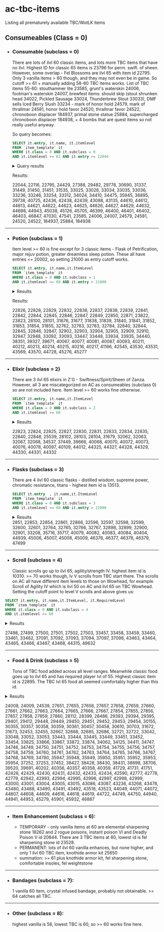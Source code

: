 # ac-tbc-items
Listing all prematurely available TBC/WotLK items



## Consumeables (Class = 0)
- ### Consumable (subclass = 0)
  There are lots of ilvl 60 classic items, and lots more TBC items that have no ilvl. Highest ID for classic 65 items is 23796 for perm. swift. of sheen. However, some overlap - Fel Blossoms are ilvl 65 with item id 22795. Only 3 vanilla items > 60 though, and they may not even be in game. So cutoff >= 61 + manually adding 58-60 TBC items works. 
  List of TBC items 55-60: stouthammer lite 23585, grunt's waterskin 24006, footman's waterskin 24007, brewfest items: should skip (stout shrunken head 34022, Pickled Sausage 33024, Thunderbrew Stout 33033), DMF sells Iced Berry Slush 33234 - mark of honor hold 24579, mark of thrallmar 24581, honor hold favor 24520, thrallmar favor 24522, chronoboon displacer 184937, primal stone statue 25884, supercharged chronoboon displacer 184938, + 4 bombs that are quest items so not really useful anyway.

  So query becomes:
  
  ```SQL
  SELECT it.entry, it.name, it.itemlevel
  FROM `item_template` it
  WHERE it.class = 0 AND it.subclass = 0
  AND it.itemlevel >= 61 AND it.entry >= 22044
  ```

  <details>
  <summary>Query results</summary>
 
  ---
  | entry | name | itemlevel | 
  | ---: | --- | ---: | 
  | 22044 | Mana Emerald | 68 | 
  | 22116 | Master Soulstone | 70 | 
  | 22795 | Fel Blossom | 65 | 
  | 24429 | Expedition Flare | 64 | 
  | 27388 | Mr. Pinchy | 70 | 
  | 29482 | Ethereum Essence | 65 | 
  | 29778 | Phase Disruptor | 70 | 
  | 30690 | Power Converter | 108 | 
  | 31337 | Orb of the Blackwhelp | 70 | 
  | 31449 | Distilled Stalker Sight | 102 | 
  | 31450 | Stealth of the Stalker | 102 | 
  | 31451 | Pure Energy | 102 | 
  | 31535 | Bloodboil Poison | 105 | 
  | 33025 | Spicy Smoked Sausage | 65 | 
  | 33026 | The Golden Link | 75 | 
  | 33034 | Gordok Grog | 65 | 
  | 33035 | Ogre Mead | 75 | 
  | 33036 | Mudder's Milk | 75 | 
  | 33236 | Fizzy Faire Drink "Classic" | 70 | 
  | 33246 | Funnel Cake | 65 | 
  | 33254 | Afrazi Forest Strider Drumstick | 75 | 
  | 33312 | Mana Sapphire | 77 | 
  | 34024 | Flask of Vrykul Blood | 70 | 
  | 34410 | Honeyed Holiday Ham | 75 | 
  | 34475 | Arcane Charges | 70 | 
  | 35945 | Brilliant Glass | 70 | 
  | 36895 | Demonic Soulstone | 76 | 
  | 39738 | Thunderbrew's Hard Ale | 75 | 
  | 40725 | Steam-Powered Auctioneer | 80 | 
  | 42436 | Chocolate Celebration Cake | 75 | 
  | 42438 | Lovely Cake | 85 | 
  | 42439 | Big Berry Pie | 75 | 
  | 43088 | Dalaran Apple Bowl | 85 | 
  | 43135 | Fate Rune of Fleet Feet | 80 | 
  | 44610 | Fresh Dalaran Bread | 75 | 
  | 44612 | Dalaran Swiss Wheel | 75 | 
  | 44613 | Aged Dalaran Sharp Wheel | 85 | 
  | 44621 | Bottle of Dalaran White | 70 | 
  | 44622 | Cask of Dalaran White | 70 | 
  | 44623 | Bottle of Dalaran Red | 70 | 
  | 44625 | Bottle of Aged Dalaran Red | 70 | 
  | 44626 | Cask of Aged Dalaran Red | 70 | 
  | 44627 | Bottle of Peaked Dalaran Red | 70 | 
  | 44629 | Cask of Peaked Dalaran Red | 70 | 
  | 44632 | Cask of Dalaran Red | 70 | 
  | 44698 | Intravenous Healing Potion | 85 | 
  | 44943 | Icy Prism | 80 | 
  | 45038 | Fragment of Val'anyr | 80 | 
  | 45126 | Trusty Mount [PH] | 80 | 
  | 45705 | Argent Tournament Invitation | 80 | 
  | 46399 | Thunder's Plunder | 85 | 
  | 46400 | Barleybrew Gold | 85 | 
  | 46401 | Crimson Stripe | 85 | 
  | 46402 | Promise of the Pandaren | 85 | 
  | 46403 | Chuganpug's Delight | 85 | 
  | 46847 | Seaforium Bombs | 70 | 
  | 47030 | Huge Seaforium Bombs | 70 | 
  | 47541 | Argent Pony Bridle | 78 | 

  </details>

  Results: 

  22044, 22116, 22795, 24429, 27388, 29482, 29778, 30690, 31337, 31449, 31450, 31451, 31535, 33025, 33026, 33034, 33035, 33036, 33236, 33246, 33254, 33312, 34024, 34410, 34475, 35945, 36895, 39738, 40725, 42436, 42438, 42439, 43088, 43135, 44610, 44612, 44613, 44621, 44622, 44623, 44625, 44626, 44627, 44629, 44632, 44698, 44943, 45038, 45126, 45705, 46399, 46400, 46401, 46402, 46403, 46847, 47030, 47541, 23585, 24006, 24007, 24579, 24581, 24520, 24522, 184937, 25884, 184938

<hr>

- ### Potion (subclass = 1)
   Item level >= 60 is fine except for 3 classic items - Flask of Petrification, major rejuv potion, greater dreamless sleep potion. These all have entries <= 20002, so setting 21000 as entry cutoff works.

  ```SQL
  SELECT it.entry, it.name,it.ItemLevel
  FROM `item_template` it
  WHERE it.class = 0 AND it.subclass = 1
  AND it.itemlevel >= 60 AND it.entry > 21000
  ```

  <details>
   <summary>Results</summary>

  | entry | name | ItemLevel | 
  | ---: | --- | ---: | 
  | 22826 | Sneaking Potion | 63 | 
  | 22828 | Insane Strength Potion | 64 | 
  | 22829 | Super Healing Potion | 65 | 
  | 22832 | Super Mana Potion | 68 | 
  | 22836 | Major Dreamless Sleep Potion | 70 | 
  | 22837 | Heroic Potion | 70 | 
  | 22838 | Haste Potion | 70 | 
  | 22839 | Destruction Potion | 70 | 
  | 22841 | Major Fire Protection Potion | 70 | 
  | 22842 | Major Frost Protection Potion | 70 | 
  | 22844 | Major Nature Protection Potion | 70 | 
  | 22845 | Major Arcane Protection Potion | 70 | 
  | 22846 | Major Shadow Protection Potion | 70 | 
  | 22847 | Major Holy Protection Potion | 70 | 
  | 22849 | Ironshield Potion | 73 | 
  | 22850 | Super Rejuvenation Potion | 75 | 
  | 22871 | Shrouding Potion | 67 | 
  | 23822 | Healing Potion Injector | 66 | 
  | 23823 | Mana Potion Injector | 69 | 
  | 28100 | Volatile Healing Potion | 60 | 
  | 28101 | Unstable Mana Potion | 62 | 
  | 31676 | Fel Regeneration Potion | 69 | 
  | 31677 | Fel Mana Potion | 72 | 
  | 31838 | Major Combat Healing Potion | 70 | 
  | 31839 | Major Combat Healing Potion | 70 | 
  | 31840 | Major Combat Mana Potion | 70 | 
  | 31841 | Major Combat Mana Potion | 70 | 
  | 31852 | Major Combat Healing Potion | 70 | 
  | 31853 | Major Combat Healing Potion | 70 | 
  | 31854 | Major Combat Mana Potion | 70 | 
  | 31855 | Major Combat Mana Potion | 70 | 
  | 32762 | Rulkster's Brain Juice | 68 | 
  | 32763 | Rulkster's Secret Sauce | 65 | 
  | 32783 | Blue Ogre Brew | 70 | 
  | 32784 | Red Ogre Brew | 70 | 
  | 32840 | Major Arcane Protection Potion | 70 | 
  | 32844 | Major Nature Protection Potion | 70 | 
  | 32845 | Major Shadow Protection Potion | 70 | 
  | 32846 | Major Fire Protection Potion | 70 | 
  | 32847 | Major Frost Protection Potion | 70 | 
  | 32902 | Bottled Nethergon Energy | 68 | 
  | 32903 | Cenarion Mana Salve | 68 | 
  | 32904 | Cenarion Healing Salve | 65 | 
  | 32905 | Bottled Nethergon Vapor | 65 | 
  | 32909 | Blue Ogre Brew Special | 70 | 
  | 32910 | Red Ogre Brew Special | 70 | 
  | 32947 | Auchenai Healing Potion | 65 | 
  | 32948 | Auchenai Mana Potion | 68 | 
  | 33092 | Healing Potion Injector | 66 | 
  | 33093 | Mana Potion Injector | 69 | 
  | 33447 | Runic Healing Potion | 80 | 
  | 33448 | Runic Mana Potion | 80 | 
  | 33934 | Crystal Healing Potion | 60 | 
  | 33935 | Crystal Mana Potion | 62 | 
  | 34440 | Mad Alchemist's Potion | 75 | 
  | 38351 | Murliver Oil | 70 | 
  | 39327 | Noth's Special Brew | 65 | 
  | 39671 | Resurgent Healing Potion | 75 | 
  | 40067 | Icy Mana Potion | 75 | 
  | 40077 | Crazy Alchemist's Potion | 80 | 
  | 40081 | Potion of Nightmares | 80 | 
  | 40087 | Powerful Rejuvenation Potion | 80 | 
  | 40093 | Indestructible Potion | 80 | 
  | 40211 | Potion of Speed | 80 | 
  | 40212 | Potion of Wild Magic | 80 | 
  | 40213 | Mighty Arcane Protection Potion | 80 | 
  | 40214 | Mighty Fire Protection Potion | 80 | 
  | 40215 | Mighty Frost Protection Potion | 80 | 
  | 40216 | Mighty Nature Protection Potion | 80 | 
  | 40217 | Mighty Shadow Protection Potion | 80 | 
  | 41166 | Runic Healing Injector | 80 | 
  | 42545 | Runic Mana Injector | 80 | 
  | 43530 | Argent Mana Potion | 68 | 
  | 43531 | Argent Healing Potion | 65 | 
  | 43569 | Endless Healing Potion | 80 | 
  | 43570 | Endless Mana Potion | 80 | 
  | 44728 | Endless Rejuvenation Potion | 80 | 
  | 45276 | Jillian's Genius Juice | 68 | 
  | 45277 | Jillian's Savior Sauce | 65 | 

  </details>

  Results: 

  22826, 22828, 22829, 22832, 22836, 22837, 22838, 22839, 22841, 22842, 22844, 22845, 22846, 22847, 22849, 22850, 22871, 23822, 23823, 28100, 28101, 31676, 31677, 31838, 31839, 31840, 31841, 31852, 31853, 31854, 31855, 32762, 32763, 32783, 32784, 32840, 32844, 32845, 32846, 32847, 32902, 32903, 32904, 32905, 32909, 32910, 32947, 32948, 33092, 33093, 33447, 33448, 33934, 33935, 34440, 38351, 39327, 39671, 40067, 40077, 40081, 40087, 40093, 40211, 40212, 40213, 40214, 40215, 40216, 40217, 41166, 42545, 43530, 43531, 43569, 43570, 44728, 45276, 45277

<hr>

- ### Elixir (subclass = 2)
  There are 3 ilvl 65 elixirs in Z'G - Swiftness/Spirit/Sheen of Zanza. However, all 3 are miscategorized on AC as consumeables (subclass 0) so are not included here. Item level >= 60 works fine otherwise.

  ```SQL
  SELECT it.entry, it.name,it.ItemLevel
  FROM `item_template` it
  WHERE it.class = 0 AND it.subclass = 2
  AND it.itemlevel >= 60 
  ```

  <details>
  <summary>Results</summary>

  | entry | name | ItemLevel | 
  | ---: | --- | ---: | 
  | 22823 | Elixir of Camouflage | 61 | 
  | 22824 | Elixir of Major Strength | 61 | 
  | 22825 | Elixir of Healing Power | 61 | 
  | 22827 | Elixir of Major Frost Power | 64 | 
  | 22830 | Elixir of the Searching Eye | 65 | 
  | 22831 | Elixir of Major Agility | 66 | 
  | 22833 | Elixir of Major Firepower | 64 | 
  | 22834 | Elixir of Major Defense | 69 | 
  | 22835 | Elixir of Major Shadow Power | 70 | 
  | 22840 | Elixir of Major Mageblood | 70 | 
  | 22848 | Elixir of Empowerment | 70 | 
  | 25539 | Potion of Water Breathing | 60 | 
  | 28102 | Onslaught Elixir | 60 | 
  | 28103 | Adept's Elixir | 60 | 
  | 28104 | Elixir of Mastery | 63 | 
  | 31679 | Fel Strength Elixir | 67 | 
  | 32062 | Elixir of Major Fortitude | 61 | 
  | 32063 | Earthen Elixir | 63 | 
  | 32067 | Elixir of Draenic Wisdom | 64 | 
  | 32068 | Elixir of Ironskin | 66 | 
  | 34537 | Bloodberry Elixir | 70 | 
  | 37449 | Breath of Murloc | 60 | 
  | 39666 | Elixir of Mighty Agility | 80 | 
  | 40068 | Wrath Elixir | 80 | 
  | 40070 | Spellpower Elixir | 80 | 
  | 40072 | Elixir of Spirit | 80 | 
  | 40073 | Elixir of Mighty Strength | 80 | 
  | 40076 | Guru's Elixir | 80 | 
  | 40078 | Elixir of Mighty Fortitude | 80 | 
  | 40097 | Elixir of Protection | 80 | 
  | 40109 | Elixir of Mighty Mageblood | 80 | 
  | 44012 | Underbelly Elixir | 70 | 
  | 44325 | Elixir of Accuracy | 80 | 
  | 44327 | Elixir of Deadly Strikes | 80 | 
  | 44328 | Elixir of Mighty Defense | 80 | 
  | 44329 | Elixir of Expertise | 80 | 
  | 44330 | Elixir of Armor Piercing | 80 | 
  | 44331 | Elixir of Lightning Speed | 80 | 
  | 44332 | Elixir of Mighty Thoughts | 80 | 

  </details>

  22823, 22824, 22825, 22827, 22830, 22831, 22833, 22834, 22835, 22840, 22848, 25539, 28102, 28103, 28104, 31679, 32062, 32063, 32067, 32068, 34537, 37449, 39666, 40068, 40070, 40072, 40073, 40076, 40078, 40097, 40109, 44012, 44325, 44327, 44328, 44329, 44330, 44331, 44332

<hr>

- ### Flasks (subclass = 3)
    There are 4 ilvl 60 classic flasks - distilled wisdom, supreme power, chromatic resistance, titans - highest item id is 13513.
    
  ```SQL
  SELECT it.entry  , it.name,it.ItemLevel
  FROM `item_template` it
  WHERE it.class = 0 AND it.subclass = 3
  AND it.itemlevel >= 60 AND it.entry > 22000
  ```

  <details>
  <summary>Results</summary>

  ---
  | entry | name | ItemLevel | 
  | ---: | --- | ---: | 
  | 22851 | Flask of Fortification | 70 | 
  | 22853 | Flask of Mighty Restoration | 70 | 
  | 22854 | Flask of Relentless Assault | 70 | 
  | 22861 | Flask of Blinding Light | 70 | 
  | 22866 | Flask of Pure Death | 70 | 
  | 32596 | Unstable Flask of the Elder | 70 | 
  | 32597 | Unstable Flask of the Soldier | 70 | 
  | 32598 | Unstable Flask of the Beast | 70 | 
  | 32599 | Unstable Flask of the Bandit | 70 | 
  | 32600 | Unstable Flask of the Physician | 70 | 
  | 32601 | Unstable Flask of the Sorcerer | 70 | 
  | 32764 | Flaskataur's Celestial Brew | 75 | 
  | 32765 | Flaskataur's Tears | 75 | 
  | 32766 | Flaskataur's Flask of Flaskocity | 75 | 
  | 32767 | Flaskataur's Flask of Pretty Good Power | 60 | 
  | 32898 | Shattrath Flask of Fortification | 70 | 
  | 32899 | Shattrath Flask of Mighty Restoration | 70 | 
  | 32900 | Shattrath Flask of Supreme Power | 70 | 
  | 32901 | Shattrath Flask of Relentless Assault | 70 | 
  | 33208 | Flask of Chromatic Wonder | 70 | 
  | 35716 | Shattrath Flask of Pure Death | 70 | 
  | 35717 | Shattrath Flask of Blinding Light | 70 | 
  | 40079 | Lesser Flask of Toughness | 80 | 
  | 40082 | Mixture of the Frost Wyrm | 85 | 
  | 40083 | Mixture of Stoneblood | 85 | 
  | 40084 | Mixture of Endless Rage | 85 | 
  | 40404 | Mixture of Pure Mojo | 85 | 
  | 44939 | Lesser Flask of Resistance | 80 | 
  | 45006 | Jillian's Tonic of Endless Rage | 85 | 
  | 45007 | Jillian's Tonic of Pure Mojo | 85 | 
  | 45008 | Jillian's Tonic of Stoneblood | 85 | 
  | 45009 | Jillian's Tonic of the Frost Wyrm | 85 | 
  | 46376 | Flask of the Frost Wyrm | 85 | 
  | 46377 | Flask of Endless Rage | 85 | 
  | 46378 | Flask of Pure Mojo | 85 | 
  | 46379 | Flask of Stoneblood | 85 | 
  | 47499 | Flask of the North | 80 | 

  </details
    
  2851, 22853, 22854, 22861, 22866, 32596, 32597, 32598, 32599, 32600, 32601, 32764, 32765, 32766, 32767, 32898, 32899, 32900, 32901, 33208, 35716, 35717, 40079, 40082, 40083, 40084, 40404, 44939, 45006, 45007, 45008, 45009, 46376, 46377, 46378, 46379, 47499
    
<hr>

 - ### Scroll (subclass = 4)
    Classic scrolls go up to ilvl 65, agility/strength IV. highest item id is 10310. >= 70 works though, lv V scrolls from TBC start there. The scrolls on AC all have different item levels to those on Wowhead, for example Scroll of Agility IV which is ilvl 50 on AC and ilvl 65 on TBC Wowhead. Setting the cutoff point to level V scrolls and above gives us:
 
  ```SQL
  SELECT it.entry, it.name,it.ItemLevel, it.RequiredLevel
  FROM `item_template` it
  WHERE it.class = 0 AND it.subclass = 4
  AND it.itemlevel >= 60 
  ```
 
  <details>
  <summary>Results</summary>

  ---
  | entry | name | ItemLevel | RequiredLevel | 
  | ---: | --- | ---: | ---: | 
  | 27498 | Scroll of Agility V | 60 | 50 | 
  | 27499 | Scroll of Intellect V | 60 | 50 | 
  | 27500 | Scroll of Protection V | 60 | 50 | 
  | 27501 | Scroll of Spirit V | 60 | 50 | 
  | 27502 | Scroll of Stamina V | 60 | 50 | 
  | 27503 | Scroll of Strength V | 60 | 50 | 
  | 33457 | Scroll of Agility VI | 70 | 60 | 
  | 33458 | Scroll of Intellect VI | 70 | 60 | 
  | 33459 | Scroll of Protection VI | 70 | 60 | 
  | 33460 | Scroll of Spirit VI | 70 | 60 | 
  | 33461 | Scroll of Stamina VI | 70 | 60 | 
  | 33462 | Scroll of Strength VI | 70 | 60 | 
  | 37091 | Scroll of Intellect VII | 80 | 70 | 
  | 37092 | Scroll of Intellect VIII | 90 | 80 | 
  | 37093 | Scroll of Stamina VII | 80 | 70 | 
  | 37094 | Scroll of Stamina VIII | 90 | 80 | 
  | 37097 | Scroll of Spirit VII | 80 | 70 | 
  | 37098 | Scroll of Spirit VIII | 90 | 80 | 
  | 43463 | Scroll of Agility VII | 80 | 70 | 
  | 43464 | Scroll of Agility VIII | 90 | 80 | 
  | 43465 | Scroll of Strength VII | 80 | 70 | 
  | 43466 | Scroll of Strength VIII | 90 | 80 | 
  | 43467 | Scroll of Protection VII | 80 | 70 | 
  | 43468 | Scroll of Protection VIII | 80 | 80 | 
  | 44315 | Scroll of Recall III | 70 | 65 | 
  | 49632 | Runescroll of Fortitude | 90 | 80 | 

  </details>
 
  27498, 27499, 27500, 27501, 27502, 27503, 33457, 33458, 33459, 33460, 33461, 33462, 37091, 37092, 37093, 37094, 37097, 37098, 43463, 43464, 43465, 43466, 43467, 43468, 44315, 49632
 
<hr>

- ### Food & Drink (subclass = 5)
    Tons of TBC food added across all level ranges. Meanwhile classic food goes up to ilvl 65 and has required player lvl of 55. Highest classic item id is 22895. The TBC lvl 65 food all seemed comfortably higher than this id.
 
 
 <details>
  <summary>Results</summary>
  
  ---
  | entry | name | ItemLevel | RequiredLevel | 
  | ---: | --- | ---: | ---: | 
  | 24008 | Dried Mushroom Rations | 65 | 55 | 
  | 24009 | Dried Fruit Rations | 65 | 55 | 
  | 24539 | Marsh Lichen | 65 | 55 | 
  | 27651 | Buzzard Bites | 65 | 55 | 
  | 27655 | Ravager Dog | 65 | 55 | 
  | 27656 | Sporeling Snack | 65 | 55 | 
  | 27657 | Blackened Basilisk | 65 | 55 | 
  | 27658 | Roasted Clefthoof | 65 | 55 | 
  | 27659 | Warp Burger | 65 | 55 | 
  | 27660 | Talbuk Steak | 65 | 55 | 
  | 27661 | Blackened Trout | 65 | 55 | 
  | 27662 | Feltail Delight | 65 | 55 | 
  | 27663 | Blackened Sporefish | 65 | 55 | 
  | 27664 | Grilled Mudfish | 65 | 55 | 
  | 27665 | Poached Bluefish | 65 | 55 | 
  | 27666 | Golden Fish Sticks | 65 | 55 | 
  | 27667 | Spicy Crawdad | 65 | 55 | 
  | 27854 | Smoked Talbuk Venison | 65 | 55 | 
  | 27855 | Mag'har Grainbread | 65 | 55 | 
  | 27856 | Skethyl Berries | 65 | 55 | 
  | 27857 | Garadar Sharp | 65 | 55 | 
  | 27858 | Sunspring Carp | 65 | 55 | 
  | 27859 | Zangar Caps | 65 | 55 | 
  | 27860 | Purified Draenic Water | 75 | 65 | 
  | 28112 | Underspore Pod | 70 | 0 | 
  | 28399 | Filtered Draenic Water | 70 | 60 | 
  | 28486 | Moser's Magnificent Muffin | 65 | 55 | 
  | 29393 | Diamond Berries | 65 | 55 | 
  | 29394 | Lyribread | 75 | 65 | 
  | 29395 | Ethermead | 75 | 65 | 
  | 29401 | Sparkling Southshore Cider | 75 | 65 | 
  | 29412 | Jessen's Special Slop | 65 | 55 | 
  | 29448 | Mag'har Mild Cheese | 75 | 65 | 
  | 29449 | Bladespire Bagel | 75 | 65 | 
  | 29450 | Telaari Grapes | 75 | 65 | 
  | 29451 | Clefthoof Ribs | 75 | 65 | 
  | 29452 | Zangar Trout | 75 | 65 | 
  | 29453 | Sporeggar Mushroom | 75 | 65 | 
  | 29454 | Silverwine | 70 | 60 | 
  | 30155 | Clam Bar | 65 | 55 | 
  | 30355 | Grilled Shadowmoon Tuber | 75 | 65 | 
  | 30357 | Oronok's Tuber of Healing | 75 | 65 | 
  | 30358 | Oronok's Tuber of Agility | 75 | 65 | 
  | 30359 | Oronok's Tuber of Strength | 75 | 65 | 
  | 30361 | Oronok's Tuber of Spell Power | 75 | 65 | 
  | 30457 | Gilneas Sparkling Water | 75 | 65 | 
  | 30458 | Stromgarde Muenster | 65 | 55 | 
  | 30610 | Smoked Black Bear Meat | 65 | 55 | 
  | 30703 | Conjured Mountain Spring Water | 70 | 60 | 
  | 31672 | Mok'Nathal Shortribs | 65 | 55 | 
  | 31673 | Crunchy Serpent | 65 | 55 | 
  | 32453 | Star's Tears | 75 | 65 | 
  | 32455 | Star's Lament | 65 | 55 | 
  | 32667 | Bash Ale | 75 | 65 | 
  | 32668 | Dos Ogris | 75 | 65 | 
  | 32685 | Ogri'la Chicken Fingers | 75 | 65 | 
  | 32686 | Mingo's Fortune Giblets | 75 | 65 | 
  | 32721 | Skyguard Rations | 65 | 55 | 
  | 32722 | Enriched Terocone Juice | 65 | 65 | 
  | 33042 | Black Coffee | 75 | 65 | 
  | 33048 | Stewed Trout | 75 | 65 | 
  | 33052 | Fisherman's Feast | 75 | 65 | 
  | 33053 | Hot Buttered Trout | 75 | 65 | 
  | 33443 | Sour Goat Cheese | 75 | 65 | 
  | 33444 | Pungent Seal Whey | 80 | 70 | 
  | 33445 | Honeymint Tea | 85 | 75 | 
  | 33449 | Crusty Flatbread | 75 | 65 | 
  | 33451 | Fillet of Icefin | 75 | 65 | 
  | 33452 | Honey-Spiced Lichen | 75 | 65 | 
  | 33454 | Salted Venison | 75 | 65 | 
  | 33825 | Skullfish Soup | 70 | 65 | 
  | 33866 | Stormchops | 65 | 55 | 
  | 33867 | Broiled Bloodfin | 65 | 55 | 
  | 33872 | Spicy Hot Talbuk | 75 | 65 | 
  | 33874 | Kibler's Bits | 65 | 55 | 
  | 34062 | Conjured Mana Biscuit | 75 | 65 | 
  | 34125 | Shoveltusk Soup | 75 | 70 | 
  | 34411 | Hot Apple Cider | 75 | 65 | 
  | 34747 | Northern Stew | 80 | 70 | 
  | 34748 | Mammoth Meal | 80 | 70 | 
  | 34749 | Shoveltusk Steak | 80 | 70 | 
  | 34750 | Worm Delight | 80 | 70 | 
  | 34751 | Roasted Worg | 80 | 70 | 
  | 34752 | Rhino Dogs | 80 | 70 | 
  | 34753 | Great Feast | 80 | 70 | 
  | 34754 | Mega Mammoth Meal | 80 | 70 | 
  | 34755 | Tender Shoveltusk Steak | 80 | 70 | 
  | 34756 | Spiced Worm Burger | 80 | 70 | 
  | 34757 | Very Burnt Worg | 80 | 70 | 
  | 34758 | Mighty Rhino Dogs | 80 | 70 | 
  | 34759 | Smoked Rockfin | 80 | 70 | 
  | 34760 | Grilled Bonescale | 80 | 70 | 
  | 34761 | Sauteed Goby | 80 | 70 | 
  | 34762 | Grilled Sculpin | 80 | 70 | 
  | 34763 | Smoked Salmon | 80 | 70 | 
  | 34764 | Poached Nettlefish | 80 | 70 | 
  | 34765 | Pickled Fangtooth | 80 | 70 | 
  | 34766 | Poached Northern Sculpin | 80 | 70 | 
  | 34767 | Firecracker Salmon | 80 | 70 | 
  | 34768 | Spicy Blue Nettlefish | 80 | 70 | 
  | 34769 | Imperial Manta Steak | 80 | 70 | 
  | 34780 | Naaru Ration | 75 | 65 | 
  | 35947 | Sparkling Frostcap | 85 | 75 | 
  | 35948 | Savory Snowplum | 85 | 75 | 
  | 35949 | Tundra Berries | 75 | 65 | 
  | 35950 | Sweet Potato Bread | 85 | 75 | 
  | 35951 | Poached Emperor Salmon | 85 | 75 | 
  | 35952 | Briny Hardcheese | 85 | 75 | 
  | 35953 | Mead Basted Caribou | 85 | 75 | 
  | 35954 | Sweetened Goat's Milk | 75 | 65 | 
  | 37252 | Frostberries | 75 | 65 | 
  | 37253 | Frostberry Juice | 75 | 65 | 
  | 37452 | Fatty Bluefin | 75 | 65 | 
  | 38427 | Pickled Egg | 65 | 55 | 
  | 38428 | Rock-Salted Pretzel | 75 | 65 | 
  | 38430 | Blackrock Mineral Water | 70 | 60 | 
  | 38431 | Blackrock Fortified Water | 75 | 65 | 
  | 38698 | Bitter Plasma | 80 | 70 | 
  | 38706 | Bowels 'n' Brains | 85 | 75 | 
  | 39520 | Kungaloosh | 85 | 75 | 
  | 39691 | Succulent Orca Stew | 75 | 70 | 
  | 40202 | Sizzling Grizzly Flank | 85 | 75 | 
  | 40356 | Grizzleberries | 75 | 65 | 
  | 40357 | Grizzleberry Juice | 75 | 65 | 
  | 40358 | Raw Tallhorn Chunk | 75 | 65 | 
  | 40359 | Fresh Eagle Meat | 75 | 65 | 
  | 41729 | Stewed Drakeflesh | 85 | 75 | 
  | 41731 | Yeti Milk | 85 | 75 | 
  | 41751 | Black Mushroom | 65 | 55 | 
  | 42428 | Carrot Cupcake | 75 | 70 | 
  | 42429 | Red Velvet Cupcake | 85 | 75 | 
  | 42430 | Dalaran Doughnut | 75 | 70 | 
  | 42431 | Dalaran Brownie | 85 | 75 | 
  | 42432 | Berry Pie Slice | 75 | 70 | 
  | 42433 | Chocolate Cake Slice | 75 | 70 | 
  | 42434 | Lovely Cake Slice | 85 | 75 | 
  | 42590 | TEST FRUITCAKE | 65 | 40 | 
  | 42777 | Crusader's Waterskin | 85 | 75 | 
  | 42778 | Crusader's Rations | 85 | 75 | 
  | 42779 | Steaming Chicken Soup | 85 | 75 | 
  | 42942 | Baked Manta Ray | 80 | 70 | 
  | 42993 | Spicy Fried Herring | 80 | 70 | 
  | 42994 | Rhinolicious Wormsteak | 80 | 70 | 
  | 42995 | Hearty Rhino | 80 | 70 | 
  | 42996 | Snapper Extreme | 80 | 70 | 
  | 42997 | Blackened Worg Steak | 80 | 70 | 
  | 42998 | Cuttlesteak | 80 | 70 | 
  | 42999 | Blackened Dragonfin | 80 | 70 | 
  | 43000 | Dragonfin Filet | 80 | 70 | 
  | 43001 | Tracker Snacks | 80 | 70 | 
  | 43004 | Critter Bites | 80 | 70 | 
  | 43005 | Spiced Mammoth Treats | 80 | 70 | 
  | 43015 | Fish Feast | 80 | 70 | 
  | 43086 | Fresh Apple Juice | 80 | 70 | 
  | 43087 | Crisp Dalaran Apple | 85 | 75 | 
  | 43236 | Star's Sorrow | 85 | 75 | 
  | 43268 | Dalaran Clam Chowder | 80 | 70 | 
  | 43478 | Gigantic Feast | 80 | 70 | 
  | 43480 | Small Feast | 80 | 70 | 
  | 43488 | Last Weeks Mammoth | 80 | 0 | 
  | 43490 | Tasty Cupcake | 80 | 0 | 
  | 43491 | Bad Clams | 80 | 0 | 
  | 43492 | Haunted Herring | 80 | 0 | 
  | 43518 | Conjured Mana Pie | 84 | 74 | 
  | 43523 | Conjured Mana Strudel | 90 | 80 | 
  | 44049 | Freshly-Speared Emperor Salmon | 85 | 75 | 
  | 44071 | Slow-Roasted Eel | 85 | 75 | 
  | 44072 | Roasted Mystery Beast | 85 | 75 | 
  | 44607 | Aged Dalaran Sharp | 85 | 75 | 
  | 44608 | Dalaran Swiss | 75 | 65 | 
  | 44609 | Fresh Dalaran Bread Slice | 75 | 65 | 
  | 44616 | Glass of Dalaran White | 70 | 0 | 
  | 44618 | Glass of Aged Dalaran Red | 70 | 0 | 
  | 44619 | Glass of Peaked Dalaran Red | 70 | 0 | 
  | 44722 | Aged Yolk | 85 | 75 | 
  | 44749 | Salted Yeti Cheese | 75 | 65 | 
  | 44750 | Mountain Water | 75 | 65 | 
  | 44940 | Corn-Breaded Sausage | 85 | 75 | 
  | 44941 | Fresh-Squeezed Limeade | 80 | 70 | 
  | 44953 | Worg Tartare | 80 | 70 | 
  | 45279 | Jillian's Gourmet Fish Feast | 80 | 70 | 
  | 45901 | Homemade Fish Fry | 80 | 70 | 
  | 45932 | Black Jelly | 90 | 75 | 
  | 46887 | Bountiful Feast | 60 | 0 | 

  </details>
 
24008, 24009, 24539, 27651, 27655, 27656, 27657, 27658, 27659, 27660, 27661, 27662, 27663, 27664, 27665, 27666, 27667, 27854, 27855, 27856, 27857, 27858, 27859, 27860, 28112, 28399, 28486, 29393, 29394, 29395, 29401, 29412, 29448, 29449, 29450, 29451, 29452, 29453, 29454, 30155, 30355, 30357, 30358, 30359, 30361, 30457, 30458, 30610, 30703, 31672, 31673, 32453, 32455, 32667, 32668, 32685, 32686, 32721, 32722, 33042, 33048, 33052, 33053, 33443, 33444, 33445, 33449, 33451, 33452, 33454, 33825, 33866, 33867, 33872, 33874, 34062, 34125, 34411, 34747, 34748, 34749, 34750, 34751, 34752, 34753, 34754, 34755, 34756, 34757, 34758, 34759, 34760, 34761, 34762, 34763, 34764, 34765, 34766, 34767, 34768, 34769, 34780, 35947, 35948, 35949, 35950, 35951, 35952, 35953, 35954, 37252, 37253, 37452, 38427, 38428, 38430, 38431, 38698, 38706, 39520, 39691, 40202, 40356, 40357, 40358, 40359, 41729, 41731, 41751, 42428, 42429, 42430, 42431, 42432, 42433, 42434, 42590, 42777, 42778, 42779, 42942, 42993, 42994, 42995, 42996, 42997, 42998, 42999, 43000, 43001, 43004, 43005, 43015, 43086, 43087, 43236, 43268, 43478, 43480, 43488, 43490, 43491, 43492, 43518, 43523, 44049, 44071, 44072, 44607, 44608, 44609, 44616, 44618, 44619, 44722, 44749, 44750, 44940, 44941, 44953, 45279, 45901, 45932, 46887

<hr>

- ### Item Enhancement (subclass = 6): 
    - TEMPORARY - only vanilla items at 60 are elemental sharpening stone 18262 and 2 rogue poisons, instant poison VI  and Deadly Poison V id 20844. There are 3 TBC items at 60, lowest id is fel sharpening stone id 23528.
    - PERMANENT: lots of ilvl 60 vanilla enhances, but none higher, and only 1 ilvl 60 TBC item, knothide armor kit 25650
    - summation: >= 61 plus knothide armor kit, fel sharpening stone, comfortable insoles, fel weightstone

<hr>

- ### Bandages (subclass = 7): 
  1 vanilla 60 item, crystal infused bandage, probably not obtainable. >= 64 catches all TBC.

<hr>

- ### Other (subclass = 8): 
  highest vanilla is 58, lowest TBC is 60, so >= 60 works fine here.

